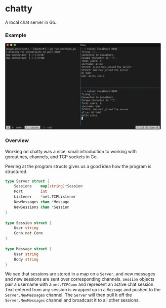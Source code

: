 # chatty

A local chat server in Go.

### Example

![Screenshot](./screen.png)

### Overview

Working on chatty was a nice, small introduction to working with goroutines, channels, and TCP sockets in Go.

Peering at the program structs gives us a good idea how the program is structured.

```go
type Server struct {
	Sessions    map[string]*Session
	Port        int
	Listener    *net.TCPListener
	NewMessages chan *Message
	NewSessions chan *Session
}

type Session struct {
	User string
	Conn net.Conn
}

type Message struct {
	User string
	Body string
}
```

We see that sessions are stored in a map on a `Server`, and new messages and
new sessions are sent over corresponding channels. `Session` objects pair a
username with a `net.TCPConn` and represent an active chat session. Text
entered from any session is wrapped up in a `Message` and pushed to the
`Server.NewMessages` channel. The `Server` will then pull it off the
`Server.NewMessages` channel and broadcast it to all other sessions.
